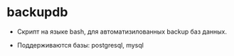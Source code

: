# backupdb

* Скрипт на языке bash, для автоматизилованных backup баз данных.

* Поддерживаются базы: postgresql, mysql
